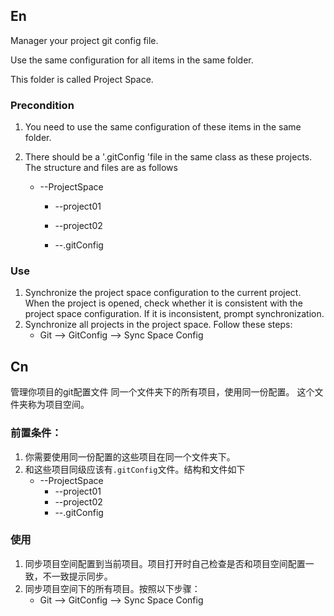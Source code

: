 ## En
Manager your project git config file.

Use the same configuration for all items in the same folder.

This folder is called Project Space.

### Precondition

1. You need to use the same configuration of these items in the same folder.

2. There should be a '.gitConfig 'file in the same class as these projects. The structure and files are as follows

    - --ProjectSpace

        - --project01

        - --project02

        - --.gitConfig


### Use

1. Synchronize the project space configuration to the current project. When the project is opened, check whether it is consistent with the project space configuration. If it is inconsistent, prompt synchronization.
2. Synchronize all projects in the project space. Follow these steps:
    - Git --> GitConfig --> Sync Space Config



## Cn
管理你项目的git配置文件
同一个文件夹下的所有项目，使用同一份配置。
这个文件夹称为项目空间。

### 前置条件：

1.  你需要使用同一份配置的这些项目在同一个文件夹下。
2.  和这些项目同级应该有`.gitConfig`文件。结构和文件如下
    - --ProjectSpace
        - --project01
        - --project02
        - --.gitConfig


### 使用

1. 同步项目空间配置到当前项目。项目打开时自己检查是否和项目空间配置一致，不一致提示同步。
2. 同步项目空间下的所有项目。按照以下步骤：
    - Git --> GitConfig --> Sync Space Config